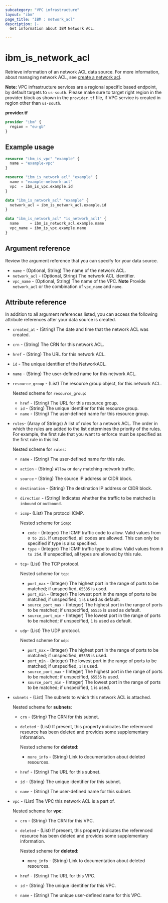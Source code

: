 ```yaml
---
subcategory: "VPC infrastructure"
layout: "ibm"
page_title: "IBM : network_acl"
description: |-
  Get information about IBM Network ACL.

---
```


# ibm_is_network_acl
Retrieve information of an network ACL data source. For more information, about managing network ACL, see [create a network acl](hhttps://cloud.ibm.com/docs/vpc?topic=vpc-acl-create-ui&interface=ui).

**Note:**
VPC infrastructure services are a regional specific based endpoint, by default targets to `us-south`. Please make sure to target right region in the provider block as shown in the `provider.tf` file, if VPC service is created in region other than `us-south`.

**provider.tf**

```terraform
provider "ibm" {
  region = "eu-gb"
}
```

## Example usage

```terraform
resource "ibm_is_vpc" "example" {
  name = "example-vpc"
}

resource "ibm_is_network_acl" "example" {
  name = "example-network-acl"
  vpc  = ibm_is_vpc.example.id
}

data "ibm_is_network_acl" "example" {
  network_acl = ibm_is_network_acl.example.id
}

data "ibm_is_network_acl" "is_network_acl1" {
  name     = ibm_is_network_acl.example.name
  vpc_name = ibm_is_vpc.example.name
}
```

## Argument reference

Review the argument reference that you can specify for your data source.

- `name` - (Optional, String) The name of the network ACL.
- `network_acl` - (Optional, String) The network ACL identifier.
- `vpc_name` - (Optional, String) The name of the VPC.
  **Note** Provide `network_acl` or the combination of `vpc_name` and `name`.

## Attribute reference

In addition to all argument references listed, you can access the following attribute references after your data source is created.

- `created_at` - (String) The date and time that the network ACL was created.
- `crn` - (String) The CRN for this network ACL.
- `href` - (String) The URL for this network ACL.
- `id` - The unique identifier of the NetworkACL.
- `name` - (String) The user-defined name for this network ACL.
- `resource_group` - (List) The resource group object, for this network ACL.

  Nested scheme for `resource_group`:
	- `href` - (String) The URL for this resource group.
	- `id` - (String) The unique identifier for this resource group.
	- `name` - (String) The user-defined name for this resource group.
- `rules`- (Array of Strings) A list of rules for a network ACL. The order in which the rules are added to the list determines the priority of the rules. For example, the first rule that you want to enforce must be specified as the first rule in this list.

  Nested scheme for `rules`:
  - `name` - (String) The user-defined name for this rule.
  - `action` - (String)  `Allow` or `deny` matching network traffic.
  - `source` - (String) The source IP address or CIDR block.
  - `destination` - (String) The destination IP address or CIDR block.
  - `direction` - (String) Indicates whether the traffic to be matched is `inbound` or `outbound`.
  - `icmp`- (List) The protocol ICMP.

    Nested scheme for `icmp`:
    - `code` - (Integer) The ICMP traffic code to allow. Valid values from `0 to 255`. If unspecified, all codes are allowed. This can only be specified if type is also specified.
    - `type` - (Integer) The ICMP traffic type to allow. Valid values from `0 to 254`. If unspecified, all types are allowed by this rule.
  - `tcp`- (List) The TCP protocol.

    Nested scheme for `tcp`:
    - `port_max` - (Integer) The highest port in the range of ports to be matched; if unspecified, `65535` is used.
    - `port_min` - (Integer) The lowest port in the range of ports to be matched, if unspecified, `1` is used as default.
    - `source_port_max` - (Integer) The highest port in the range of ports to be matched; if unspecified, `65535` is used as default.
    - `source_port_min` - (Integer) The lowest port in the range of ports to be matched; if unspecified, `1` is used as default.
  - `udp`- (List) The UDP protocol.

    Nested scheme for `udp`:
    - `port_max` - (Integer) The highest port in the range of ports to be matched; if unspecified, `65535` is used.
    - `port_min` - (Integer) The lowest port in the range of ports to be matched; if unspecified, `1` is used.
    - `source_port_max` - (Integer) The highest port in the range of ports to be matched; if unspecified, `65535` is used.
    - `source_port_min` - (Integer) The lowest port in the range of ports to be matched; if unspecified, `1` is used.
- `subnets` - (List) The subnets to which this network ACL is attached.

  Nested scheme for **subnets**:
	- `crn` - (String) The CRN for this subnet.
	- `deleted` - (List) If present, this property indicates the referenced resource has been deleted and provides some supplementary information.

	  Nested scheme for **deleted**:
		- `more_info` - (String) Link to documentation about deleted resources.

	- `href` - (String) The URL for this subnet.
	- `id` - (String) The unique identifier for this subnet.
	- `name` - (String) The user-defined name for this subnet.
- `vpc` - (List) The VPC this network ACL is a part of.

  Nested scheme for **vpc**:
	- `crn` - (String) The CRN for this VPC.
	- `deleted` - (List) If present, this property indicates the referenced resource has been deleted and provides some supplementary information.

	  Nested scheme for **deleted**:
		- `more_info` - (String) Link to documentation about deleted resources.

	- `href` - (String) The URL for this VPC.
	- `id` - (String) The unique identifier for this VPC.
	- `name` - (String) The unique user-defined name for this VPC.

